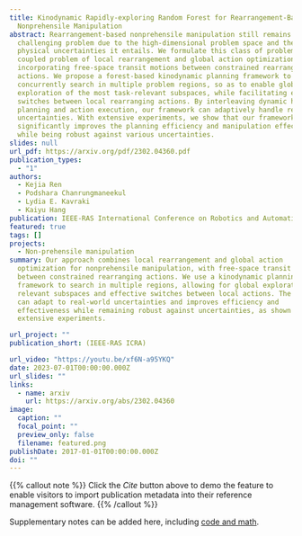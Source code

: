```yaml
---
title: Kinodynamic Rapidly-exploring Random Forest for Rearrangement-Based
  Nonprehensile Manipulation
abstract: Rearrangement-based nonprehensile manipulation still remains as a
  challenging problem due to the high-dimensional problem space and the complex
  physical uncertainties it entails. We formulate this class of problems as a
  coupled problem of local rearrangement and global action optimization by
  incorporating free-space transit motions between constrained rearranging
  actions. We propose a forest-based kinodynamic planning framework to
  concurrently search in multiple problem regions, so as to enable global
  exploration of the most task-relevant subspaces, while facilitating effective
  switches between local rearranging actions. By interleaving dynamic horizon
  planning and action execution, our framework can adaptively handle real-world
  uncertainties. With extensive experiments, we show that our framework
  significantly improves the planning efficiency and manipulation effectiveness
  while being robust against various uncertainties.
slides: null
url_pdf: https://arxiv.org/pdf/2302.04360.pdf
publication_types:
  - "1"
authors:
  - Kejia Ren
  - Podshara Chanrungmaneekul
  - Lydia E. Kavraki
  - Kaiyu Hang
publication: IEEE-RAS International Conference on Robotics and Automation
featured: true
tags: []
projects:
  - Non-prehensile manipulation
summary: Our approach combines local rearrangement and global action
  optimization for nonprehensile manipulation, with free-space transit motions
  between constrained rearranging actions. We use a kinodynamic planning
  framework to search in multiple regions, allowing for global exploration of
  relevant subspaces and effective switches between local actions. The framework
  can adapt to real-world uncertainties and improves efficiency and
  effectiveness while remaining robust against uncertainties, as shown by
  extensive experiments.

url_project: ""
publication_short: (IEEE-RAS ICRA)

url_video: "https://youtu.be/xf6N-a95YKQ"
date: 2023-07-01T00:00:00.000Z
url_slides: ""
links:
  - name: arxiv
    url: https://arxiv.org/abs/2302.04360
image:
  caption: ""
  focal_point: ""
  preview_only: false
  filename: featured.png
publishDate: 2017-01-01T00:00:00.000Z
doi: ""
---
```


{{% callout note %}}
Click the _Cite_ button above to demo the feature to enable visitors to import publication metadata into their reference management software.
{{% /callout %}}

Supplementary notes can be added here, including [code and math](https://arxiv.org/abs/2302.04360).
